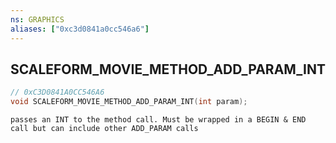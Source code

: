 ```yaml
---
ns: GRAPHICS
aliases: ["0xc3d0841a0cc546a6"]
---
```

## SCALEFORM_MOVIE_METHOD_ADD_PARAM_INT

```c
// 0xC3D0841A0CC546A6
void SCALEFORM_MOVIE_METHOD_ADD_PARAM_INT(int param);
```

```
passes an INT to the method call. Must be wrapped in a BEGIN & END call but can include other ADD_PARAM calls
```
